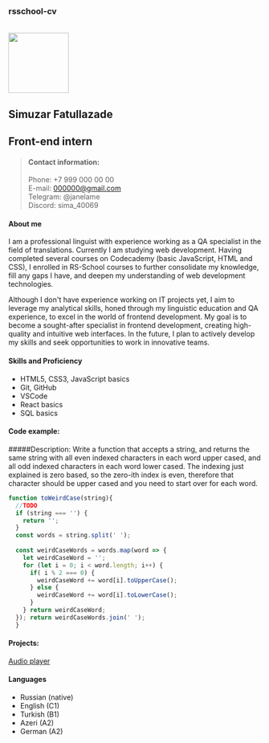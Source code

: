 ###  rsschool-cv
<br>
<img src="../rsschool-cv/images/63f3708a-7b23-4c5b-8efc-a973df6a9869.jpg" style="width:120px; height:120px;" /> 

## Simuzar Fatullazade

## Front-end intern

> #### Contact information:
> 
>  Phone: +7 999 000 00 00  
>  E-mail: 000000@gmail.com  
>  Telegram: @janelame  
>  Discord: sima_40069 


#### About me

I am a professional linguist with experience working as a QA specialist in the field of translations. Currently I am studying web development. Having completed several courses on Codecademy (basic JavaScript, HTML and CSS), I enrolled in RS-School courses to further consolidate my knowledge, fill any gaps I have, and deepen my understanding of web development technologies.

Although I don't have experience working on IT projects yet, I aim to leverage my analytical skills, honed through my linguistic education and QA experience, to excel in the world of frontend development. My goal is to become a sought-after specialist in frontend development, creating high-quality and intuitive web interfaces. In the future, I plan to actively develop my skills and seek opportunities to work in innovative teams.

#### Skills and Proficiency
- HTML5, CSS3, JavaScript basics
- Git, GitHub
- VSCode
- React basics
- SQL basics

#### Code example:
#####Description:
Write a function that accepts a string, and returns the same string with all even indexed characters in each word upper cased, and all odd indexed characters in each word lower cased. The indexing just explained is zero based, so the zero-ith index is even, therefore that character should be upper cased and you need to start over for each word.

```javascript
function toWeirdCase(string){
  //TODO
  if (string === '') {
    return '';
  }
  const words = string.split(' ');
  
  const weirdCaseWords = words.map(word => {
    let weirdCaseWord = '';
    for (let i = 0; i < word.length; i++) {
      if( i % 2 === 0) {
        weirdCaseWord += word[i].toUpperCase();
      } else {
        weirdCaseWord += word[i].toLowerCase();
      }
    } return weirdCaseWord;
  }); return weirdCaseWords.join(' ');
  }

```
#### Projects:
[Audio player](https://rolling-scopes-school.github.io/simuzar-JSFEPRESCHOOL2024Q2/audio-player/)

#### Languages
- Russian (native)
- English (C1)
- Turkish (B1)
- Azeri (A2)
- German (A2)